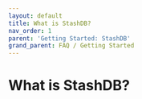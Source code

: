 ```yaml
---
layout: default
title: What is StashDB?
nav_order: 1
parent: 'Getting Started: StashDB'
grand_parent: FAQ / Getting Started
---
```


# What is StashDB?
